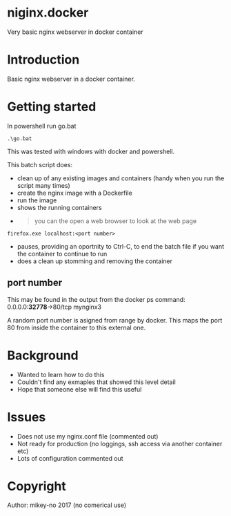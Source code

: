 # niginx.docker
Very basic nginx webserver in docker container

# Introduction 

Basic nginx webserver in a docker container.

# Getting started 

In powershell run go.bat
```
.\go.bat
```
This was tested with windows with docker and powershell.

This batch script does:
* clean up of any existing images and containers (handy when you run the script many times)
* create the nginx image with a Dockerfile
* run the image
* shows the running containers
* > you can the open a web browser to look at the web page
```
firefox.exe localhost:<port number>
```
* pauses, providing an oportnity to Ctrl-C, to end the batch file if you want the container to continue to run
* does a clean up stomming and removing the container

## port number
This may be found in the output from the docker ps command:
0.0.0.0:**32778**->80/tcp   mynginx3

A random port number is asigned from range by docker. This maps the port 80 from inside the container to this external one.

# Background

* Wanted to learn how to do this
* Couldn't find any exmaples that showed this level detail 
* Hope that someone else will find this useful

# Issues

* Does not use my nginx.conf file (commented out)
* Not ready for production (no loggings, ssh access via another container etc)
* Lots of configuration commented out

# Copyright

Author: mikey-no 2017 (no comerical use)

